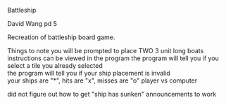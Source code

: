 Battleship

David Wang pd 5

Recreation of battleship board game.

Things to note
you will be prompted to place TWO 3 unit long boats
instructions can be viewed in the program
the program will tell you if you select a tile you already selected   
the program will tell you if your ship placement is invalid  
your ships are "\*", hits are "x", misses are "o"
player vs computer

did not figure out how to get "ship has sunken" announcements to work
